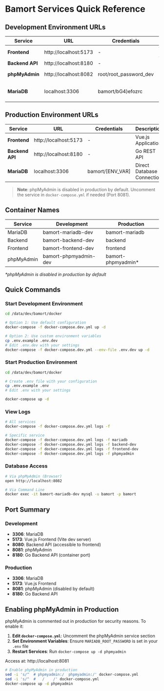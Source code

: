 # Bamort Services Quick Reference

## Development Environment URLs

| Service | URL | Credentials | Description |
|---------|-----|-------------|-------------|
| **Frontend** | http://localhost:5173 | - | Vue.js Application |
| **Backend API** | http://localhost:8180 | - | Go REST API |
| **phpMyAdmin** | http://localhost:8082 | root/root_password_dev | Database Management |
| **MariaDB** | localhost:3306 | bamort/bG4)efozrc | Direct Database Connection |

## Production Environment URLs

| Service | URL | Credentials | Description |
|---------|-----|-------------|-------------|
| **Frontend** | http://localhost:5173 | - | Vue.js Application |
| **Backend API** | http://localhost:8180 | - | Go REST API |
| **MariaDB** | localhost:3306 | bamort/[ENV_VAR] | Direct Database Connection |

> **Note**: phpMyAdmin is disabled in production by default. Uncomment the service in `docker-compose.yml` if needed (Port 8081).

## Container Names

| Service | Development | Production |
|---------|-------------|------------|
| MariaDB | bamort-mariadb-dev | bamort-mariadb |
| Backend | bamort-backend-dev | backend |
| Frontend | bamort-frontend-dev | frontend |
| phpMyAdmin | bamort-phpmyadmin-dev | bamort-phpmyadmin* |

*\*phpMyAdmin is disabled in production by default*

## Quick Commands

### Start Development Environment
```bash
cd /data/dev/bamort/docker

# Option 1: Use default configuration
docker-compose -f docker-compose.dev.yml up -d

# Option 2: Use custom environment variables
cp .env.example .env.dev
# Edit .env.dev with your settings
docker-compose -f docker-compose.dev.yml --env-file .env.dev up -d
```

### Start Production Environment
```bash
cd /data/dev/bamort/docker

# Create .env file with your configuration
cp .env.example .env
# Edit .env with your settings

docker-compose up -d
```

### View Logs
```bash
# All services
docker-compose -f docker-compose.dev.yml logs -f

# Specific service
docker-compose -f docker-compose.dev.yml logs -f mariadb
docker-compose -f docker-compose.dev.yml logs -f backend-dev
docker-compose -f docker-compose.dev.yml logs -f frontend-dev
docker-compose -f docker-compose.dev.yml logs -f phpmyadmin
```

### Database Access
```bash
# Via phpMyAdmin (Browser)
open http://localhost:8082

# Via Command Line
docker exec -it bamort-mariadb-dev mysql -u bamort -p bamort
```

## Port Summary

### Development
- **3306**: MariaDB
- **5173**: Vue.js Frontend (Vite dev server)
- **8080**: Backend API (accessible to frontend)
- **8081**: phpMyAdmin
- **8180**: Go Backend API (container port)

### Production  
- **3306**: MariaDB
- **5173**: Vue.js Frontend
- **8081**: phpMyAdmin (disabled by default)
- **8180**: Go Backend API

## Enabling phpMyAdmin in Production

phpMyAdmin is commented out in production for security reasons. To enable it:

1. **Edit `docker-compose.yml`**: Uncomment the phpMyAdmin service section
2. **Set Environment Variables**: Ensure `MARIADB_ROOT_PASSWORD` is set in your `.env` file
3. **Restart Services**: Run `docker-compose up -d phpmyadmin`

Access at: http://localhost:8081

```bash
# Enable phpMyAdmin in production
sed -i 's/^  # phpmyadmin:/  phpmyadmin:/' docker-compose.yml
sed -i 's/^  #   /    /' docker-compose.yml
docker-compose up -d phpmyadmin
```
